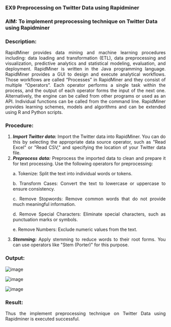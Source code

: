 ### EX9 Preprocessing on Twitter Data using Rapidminer

### AIM: To implement preprocessing technique on Twitter Data using Rapidminer
### Description: 
<div align = "justify">
RapidMiner provides data mining and machine learning procedures including: data loading and transformation (ETL), data preprocessing and visualization, 
predictive analytics and statistical modeling, evaluation, and deployment. RapidMiner is written in the Java programming language. 
RapidMiner provides a GUI to design and execute analytical workflows. Those workflows are called “Processes” in RapidMiner and they consist of multiple “Operators”. 
Each operator performs a single task within the process, and the output of each operator forms the input of the next one. Alternatively, the engine can be called from 
other programs or used as an API. Individual functions can be called from the command line. 
RapidMiner provides learning schemes, models and algorithms and can be extended using R and Python scripts.

### Procedure:
1) ***Import Twitter data:*** Import the Twitter data into RapidMiner. You can do this by selecting the appropriate
data source operator, such as "Read Excel" or "Read CSV," and specifying the location of your Twitter data
file.
2) ***Preprocess data:*** Preprocess the imported data to clean and prepare it for text processing. Use the following
operators for preprocessing:
    <p>a. Tokenize: Split the text into individual words or tokens.
    <p>b. Transform Cases: Convert the text to lowercase or uppercase to ensure consistency.
    <p>c. Remove Stopwords: Remove common words that do not provide much meaningful information.
    <p>d. Remove Special Characters: Eliminate special characters, such as punctuation marks or symbols.
    <p>e. Remove Numbers: Exclude numeric values from the text.
3) ***Stemming:*** Apply stemming to reduce words to their root forms. You can use operators like "Stem (Porter)"
for this purpose.


### Output:

![image](https://github.com/21005984/WDM_EXP9/assets/94748389/2e336ace-d12b-4e8b-a4d9-962a762ee388)

![image](https://github.com/21005984/WDM_EXP9/assets/94748389/8e8875f2-a55c-44f1-9ef2-70bdd2d36e94)

![image](https://github.com/21005984/WDM_EXP9/assets/94748389/4256d4cb-99a4-4d16-a1e7-1b33cee822aa)

### Result:
Thus the implement preprocessing technique on Twitter Data using Rapidminer is executed successful.
